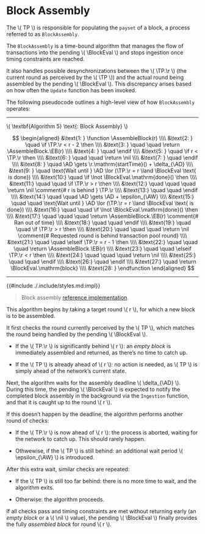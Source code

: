 $$
\newcommand \TP {\mathrm{TxPool}}
\newcommand \AD {\mathrm{assemblyDeadline}}
\newcommand \AW {\mathrm{assemblyWait}}
\newcommand \AssembleBlock {\mathrm{AssembleBlock}}
\newcommand \BlockEval {\mathrm{BlockEvaluator}}
\newcommand \EB {\mathrm{emptyBlock}}
\newcommand \r {\mathrm{round}}
\newcommand \function {\textbf{function }}
\newcommand \return {\textbf{return }}
\newcommand \endfunction {\textbf{end function}}
\newcommand \if {\textbf{if }}
\newcommand \elseif {\textbf{else if }}
\newcommand \then {\textbf{ then}}
\newcommand \endif {\textbf{end if}}
\newcommand \comment {\qquad \small \textsf}
\newcommand \nil {\mathit{nil}}
$$

# Block Assembly

The \\( TP \\) is responsible for populating the `payset` of a block, a process
referred to as `BlockAssembly`.

The `BlockAssembly` is a time-bound algorithm that manages the flow of transactions
into the pending \\( \BlockEval \\) and stops ingestion once timing constraints are reached.

It also handles possible desynchronizations between the \\( \TP.\r \\) (the current
round as perceived by the \\( \TP \\)) and the actual round being assembled by the
pending \\( \BlockEval \\). This discrepancy arises based on how often the `Update`
function has been invoked.

The following pseudocode outlines a high-level view of how `BlockAssembly` operates:

---

\\( \textbf{Algorithm 5} \text{: Block Assembly} \\)

$$
\begin{aligned}
&\text{1: } \function \AssembleBlock(r) \\\\
&\text{2: } \quad \if \TP.\r < r - 2 \then \\\\
&\text{3: } \quad \quad \return \AssembleBlock.\EB(r) \\\\
&\text{4: } \quad \endif \\\\
&\text{5: } \quad \if r < \TP.\r \then \\\\
&\text{6: } \quad \quad \return \nil \\\\
&\text{7: } \quad \endif \\\\
&\text{8: } \quad \AD \gets \r.\mathrm{startTime}() + \delta_{\AD} \\\\
&\text{9: } \quad \text{Wait until } \AD \lor (\TP.\r = r \land \BlockEval \text{ is done}) \\\\
&\text{10:} \quad \if \lnot \BlockEval.\mathrm{done}() \then \\\\
&\text{11:} \quad \quad \if \TP.\r > r \then \\\\
&\text{12:} \quad \quad \quad \return \nil \comment{# r is behind } \TP.\r \\\\
&\text{13:} \quad \quad \endif \\\\
&\text{14:} \quad \quad \AD \gets \AD + \epsilon_{\AW} \\\\
&\text{15:} \quad \quad \text{Wait until } \AD \lor (\TP.\r = r \land \BlockEval \text{ is done}) \\\\
&\text{16:} \quad \quad \if \lnot \BlockEval.\mathrm{done}() \then \\\\
&\text{17:} \quad \quad \quad \return \AssembleBlock.\EB(r) \comment{# Ran out of time} \\\\
&\text{18:} \quad \quad \endif \\\\
&\text{19:} \quad \quad \if \TP.\r > r \then \\\\
&\text{20:} \quad \quad \quad \return \nil \comment{# Requested round is behind transaction pool round} \\\\
&\text{21:} \quad \quad \elseif \TP.\r = r - 1 \then \\\\
&\text{22:} \quad \quad \quad \return \AssembleBlock.\EB(r) \\\\
&\text{23:} \quad \quad \elseif \TP.\r < r \then \\\\
&\text{24:} \quad \quad \quad \return \nil \\\\
&\text{25:} \quad \quad \endif \\\\
&\text{26:} \quad \endif \\\\
&\text{27:} \quad \return \BlockEval.\mathrm{block} \\\\
&\text{28: } \endfunction
\end{aligned}
$$

---

{{#include ./.include/styles.md:impl}}
> Block assembly [reference implementation](https://github.com/algorand/go-algorand/blob/b6e5bcadf0ad3861d4805c51cbf3f695c38a93b7/data/pools/transactionPool.go#L860).

This algorithm begins by taking a target round \\( r \\), for which a new block
is to be assembled.

It first checks the round currently perceived by the \\( TP \\), which matches the
round being handled by the pending \\( \BlockEval \\).

- If the \\( TP.\r \\) is significantly behind \\( r \\): an _empty block_ is immediately
assembled and returned, as there’s no time to catch up.

- If the \\( TP \\) is already ahead of \\( r \\): no action is needed, as \\( TP \\)
is simply ahead of the network’s current state.

Next, the algorithm waits for the assembly deadline \\( \delta_{\AD} \\). During
this time, the pending \\( \BlockEval \\) is expected to notify the completed block
assembly in the background via the `Ingestion` function, and that it is caught
up to the round \\( r \\).

If this doesn’t happen by the deadline, the algorithm performs another round of checks:

- If the \\( TP.\r \\) is now ahead of \\( r \\): the process is aborted, waiting
for the network to catch up. This should rarely happen.

- Othwewise, if the \\( TP \\) is still behind: an additional wait period \\( \epsilon_{\AW} \\)
is introduced.

After this extra wait, similar checks are repeated:

- If the \\( TP \\) is still too far behind: there is no more time to wait, and
the algorithm exits.

- Otherwise: the algorithm proceeds.

If all checks pass and timing constraints are met without returning early (an _empty
block_ or a \\( \nil \\) value), the pending \\( \BlockEval \\) finally provides
the fully _assembled block_ for round \\( r \\).
